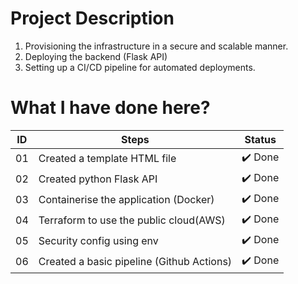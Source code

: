 # Project Description

1. Provisioning the infrastructure in a secure and scalable manner.
2. Deploying the backend (Flask API)
3. Setting up a CI/CD pipeline for automated deployments.

# What I have done here?

| ID  | Steps                                    | Status   |
|-----|------------------------------------------|----------|
| 01  | Created a template HTML file             | ✔️ Done  |
| 02  | Created python Flask API                 | ✔️ Done  |
| 03  | Containerise the application (Docker)    | ✔️ Done  |
| 04  | Terraform to use the public cloud(AWS)   | ✔️ Done  |
| 05  | Security config using env                | ✔️ Done  |
| 06  | Created a basic pipeline (Github Actions)| ✔️ Done  |
